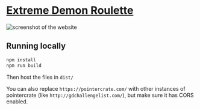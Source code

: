# [Extreme Demon Roulette](https://matcool.github.io/extreme-demon-roulette/)

![screenshot of the website](https://i.imgur.com/7DZ4Py1.png)

## Running locally

```bash
npm install
npm run build
```
Then host the files in `dist/`

You can also replace `https://pointercrate.com/` with other instances of pointercrate (like `http://gdchallengelist.com/`), but make sure it has CORS enabled.